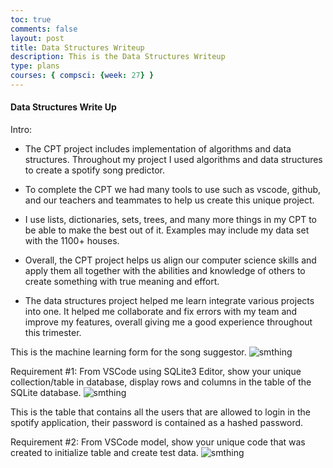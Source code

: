 ```yaml
---
toc: true
comments: false
layout: post
title: Data Structures Writeup
description: This is the Data Structures Writeup
type: plans
courses: { compsci: {week: 27} }
---
```



#### Data Structures Write Up


Intro:
- The CPT project includes implementation of algorithms and data structures. Throughout my project I used algorithms and data structures to create a spotify song predictor.

- To complete the CPT we had many tools to use such as vscode, github, and our teachers and teammates to help us create this unique project.

- I use lists, dictionaries, sets, trees, and many more things in my CPT to be able to make the best out of it. Examples may include my data set with the 1100+ houses.

- Overall, the CPT project helps us align our computer science skills and apply them all together with the abilities and knowledge of others to create something with true meaning and effort.

- The data structures project helped me learn integrate various projects into one. It helped me collaborate and fix errors with my team and improve my features, overall giving me a good experience throughout this trimester.



This is the machine learning form for the song suggestor.
![smthing](https://files.slack.com/files-pri/TUDAF53UJ-F06UT4EFL5T/image.png)


Requirement #1: From VSCode using SQLite3 Editor, show your unique collection/table in database, display rows and columns in the table of the SQLite database.
![smthing](https://files.slack.com/files-tmb/TUDAF53UJ-F06V8MZ3PLZ-2d3eda6ceb/image_480.png)

This is the table that contains all the users that are allowed to login in the spotify application, their password is contained as a hashed password.

Requirement #2: From VSCode model, show your unique code that was created to initialize table and create test data.
![smthing](https://files.slack.com/files-pri/TUDAF53UJ-F06UPDP4E78/image.png)
